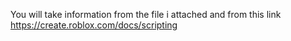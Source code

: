 You will take information from the file i attached and from this link https://create.roblox.com/docs/scripting
